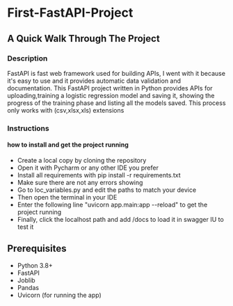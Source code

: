 # First-FastAPI-Project

## A Quick Walk Through The Project

### Description
FastAPI is fast web framework used for building APIs, I went with it because it's easy to use and it provides automatic data validation and documentation. This FastAPI project written in Python provides APIs for uploading,training a logistic regression model and saving it, showing the progress of the training phase and listing all the models saved. This process only works with (csv,xlsx,xls) extensions

### Instructions 
#### how to install and get the project running
- Create a local copy by cloning the repository
- Open it with Pycharm or any other IDE you prefer
- Install all requirements with pip install -r requirements.txt
- Make sure there are not any errors showing
- Go to loc_variables.py and edit the paths to match your device
- Then open the terminal in your IDE
- Enter the following line "uvicorn app.main:app --reload" to get the project running
- Finally, click the localhost path and add /docs to load it in swagger IU to test it

## Prerequisites

- Python 3.8+
- FastAPI
- Joblib
- Pandas
- Uvicorn (for running the app)
